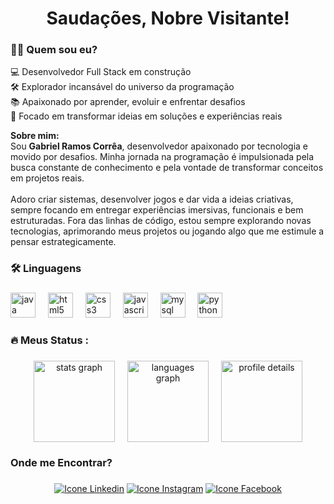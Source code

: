 <h1 align="center">Saudações, Nobre Visitante!</h1>

###

<h3 align="left">👨‍💻 Quem sou eu?</h3>

<p align="left">
💻 Desenvolvedor Full Stack em construção<br>
🛠️ Explorador incansável do universo da programação<br>
📚 Apaixonado por aprender, evoluir e enfrentar desafios<br>
🎯 Focado em transformar ideias em soluções e experiências reais
</p>

<p align="left">
<b>Sobre mim:</b><br>
Sou <b>Gabriel Ramos Corrêa</b>, desenvolvedor apaixonado por tecnologia e movido por desafios. Minha jornada na programação é impulsionada pela busca constante de conhecimento e pela vontade de transformar conceitos em projetos reais. <br><br>
Adoro criar sistemas, desenvolver jogos e dar vida a ideias criativas, sempre focando em entregar experiências imersivas, funcionais e bem estruturadas. Fora das linhas de código, estou sempre explorando novas tecnologias, aprimorando meus projetos ou jogando algo que me estimule a pensar estrategicamente.
</p>

###

<h3 align="left">🛠 Linguagens</h3>

###

<div align="left">
  <img src="https://cdn.jsdelivr.net/gh/devicons/devicon/icons/java/java-original.svg" height="40" alt="java logo"  />
  <img width="12" />
  <img src="https://cdn.jsdelivr.net/gh/devicons/devicon/icons/html5/html5-original.svg" height="40" alt="html5 logo"  />
  <img width="12" />
  <img src="https://cdn.jsdelivr.net/gh/devicons/devicon/icons/css3/css3-original.svg" height="40" alt="css3 logo"  />
  <img width="12" />
  <img src="https://cdn.jsdelivr.net/gh/devicons/devicon/icons/javascript/javascript-original.svg" height="40" alt="javascript logo"  />
  <img width="12" />
  <img src="https://cdn.jsdelivr.net/gh/devicons/devicon/icons/mysql/mysql-original.svg" height="40" alt="mysql logo"  />
  <img width="12" />
  <img src="https://cdn.jsdelivr.net/gh/devicons/devicon/icons/python/python-original.svg" height="40" alt="python logo"  />
</div>

###

<h3 align="left">🔥   Meus Status :</h3>

###

<div align="center" style="display: flex; justify-content: center; gap: 20px; align-items: center;">
  <img src="https://github-readme-stats.vercel.app/api?username=Gabriel0Ramos0&show_icons=true&theme=midnight-purple&include_all_commits=true&count_private=true" height="130" alt="stats graph" />
  <img src="https://github-readme-stats.vercel.app/api/top-langs?locale=pt-br&hide_title=false&layout=compact&card_width=320&langs_count=5&theme=dracula&hide_border=false&username=Gabriel0Ramos0" height="130" alt="languages graph" />
  <img src="https://github-profile-summary-cards.vercel.app/api/cards/profile-details?username=Gabriel0Ramos0&theme=dracula&bg_color=000000" height="130" alt="profile details" />
</div>


###

<h3 align="left">Onde me Encontrar?</h3>

###

<div align="center">
  <a href="https://www.linkedin.com/in/gabriel-ramos-18531a259?utm_source=share&utm_campaign=share_via&utm_content=profile&utm_medium=android_app" /><img alt="Icone Linkedin" src="https://img.shields.io/badge/-LinkedIn-%230077B5?style=for-the-badge&logo=linkedin&logoColor=white"/></a>
  <a href="https://www.instagram.com/gabriel.ramos.correa?igsh=cGRpOXp1NjZ6dGFx" ><img alt="Icone Instagram" src="https://img.shields.io/badge/-Instagram-%23E4405F?style=for-the-badge&logo=instagram&logoColor=white"/></a>
  <a href="https://www.facebook.com/profile.php?id=100013524600214" ><img alt="Icone Facebook" src="https://img.shields.io/badge/-Facebook-%230077B5?style=for-the-badge&logo=facebook&logoColor=white"/></a>
</div>

###
